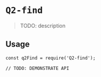 # `Q2-find`

> TODO: description

## Usage

```
const q2Find = require('Q2-find');

// TODO: DEMONSTRATE API
```

